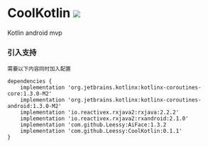 # CoolKotlin [![](https://jitpack.io/v/Leessy/CoolKotlin.svg)](https://jitpack.io/#Leessy/CoolKotlin)
Kotlin android mvp


### 引入支持
    需要以下内容同时加入配置
``` Gradle
dependencies {
    implementation 'org.jetbrains.kotlinx:kotlinx-coroutines-core:1.3.0-M2'
    implementation 'org.jetbrains.kotlinx:kotlinx-coroutines-android:1.3.0-M2'
    implementation 'io.reactivex.rxjava2:rxjava:2.2.2'
    implementation 'io.reactivex.rxjava2:rxandroid:2.1.0'
    implementation 'com.github.Leessy:AiFace:1.3.2
    implementation 'com.github.Leessy:CoolKotlin:0.1.1'
}
```

